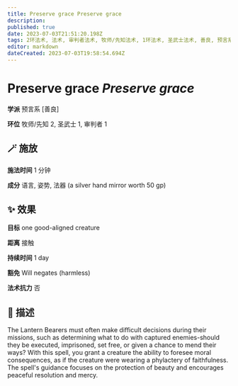 ```yaml
---
title: Preserve grace Preserve grace
description: 
published: true
date: 2023-07-03T21:51:20.198Z
tags: 2环法术, 法术, 审判者法术, 牧师/先知法术, 1环法术, 圣武士法术, 善良, 预言系
editor: markdown
dateCreated: 2023-07-03T19:58:54.694Z
---
```


# **Preserve grace** *Preserve grace*

**学派** 预言系 \[善良\] 

**环位** 牧师/先知 2, 圣武士 1, 审判者 1

## 🪄 施放

**施法时间** 1 分钟

**成分** 语言, 姿势, 法器 (a silver hand mirror worth 50 gp)

## ✨ 效果 

**目标** one good-aligned creature 

**距离** 接触  

**持续时间** 1 day 

**豁免** Will negates (harmless)

**法术抗力** 否

## 📖 描述

The Lantern Bearers must often make difficult decisions during their missions, such as determining what to do with captured enemies-should they be executed, imprisoned, set free, or given a chance to mend their ways? With this spell, you grant a creature the ability to foresee moral consequences, as if the creature were wearing a phylactery of faithfulness. The spell's guidance focuses on the protection of beauty and encourages peaceful resolution and mercy.
    